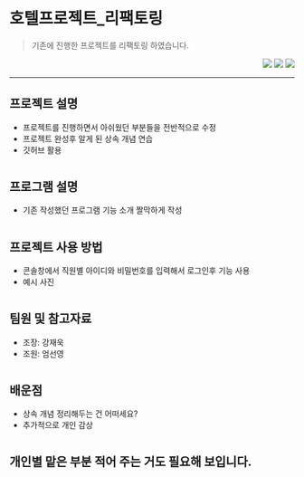 # 호텔프로젝트_리팩토링
> 기존에 진행한 프로젝트를 리팩토링 하였습니다.
<div align=right> 
<img src = "https://img.shields.io/badge/Java-007396?style=flat&logo=OpenJDK&logoColor=white">
  <img src = "https://img.shields.io/badge/Eclipse-2C2255?style=for-the-badge&logo=eclipse&logoColor=white">
 <img src = "https://img.shields.io/badge/GitHub-100000?style=for-the-badge&logo=github&logoColor=white">
</div>
   
***

## 프로젝트 설명
- 프로젝트를 진행하면서 아쉬웠던 부분들을 전반적으로 수정
- 프로젝트 완성후 알게 된 상속 개념 연습
- 깃허브 활용   

#
## 프로그램 설명
- 기존 작성했던 프로그램 기능 소개 짤막하게 작성   

#   
## 프로젝트 사용 방법
- 콘솔창에서 직원별 아이디와 비밀번호를 입력해서 로그인후 기능 사용
- 예시 사진   

# 
## 팀원 및 참고자료
- 조장: 강재욱
- 조원: 엄선영   

#
## 배운점
- 상속 개념 정리해두는 건 어떠세요?
- 추가적으로 개인 감상

#
## 개인별 맡은 부분 적어 주는 거도 필요해 보입니다.
